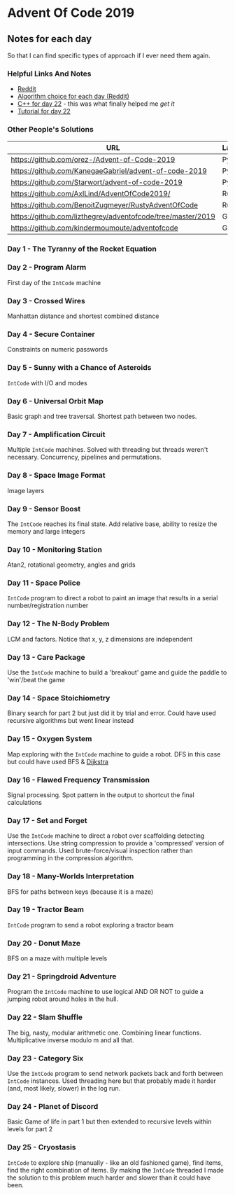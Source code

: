 # Advent Of Code 2019

## Notes for each day
So that I can find specific types of approach if I ever need them again.

### Helpful Links And Notes
* [Reddit](https://www.reddit.com/r/adventofcode/)
* [Algorithm choice for each day (Reddit)](https://www.reddit.com/r/adventofcode/comments/ehks6w/algorithm_choice_for_each_day/fcjuyxn?utm_source=share&utm_medium=web2x)
* [C++ for day 22](https://www.reddit.com/r/adventofcode/comments/eepz2i/2019_day_22_part_2_clean_annotated_solution_in_c/) - this was what finally helped me *get it*
* [Tutorial for day 22](https://codeforces.com/blog/entry/72593)

### Other People's Solutions
| URL                                      | Language(s) |
|------------------------------------------|----------|
| https://github.com/orez-/Advent-of-Code-2019 | Python |
| https://github.com/KanegaeGabriel/advent-of-code-2019 | Python |
| https://github.com/Starwort/advent-of-code-2019 | Python |
| https://github.com/AxlLind/AdventOfCode2019/ | Rust |
| https://github.com/BenoitZugmeyer/RustyAdventOfCode | Rust |
| https://github.com/lizthegrey/adventofcode/tree/master/2019 |Go |
| https://github.com/kindermoumoute/adventofcode | Go |


### Day 1 - The Tyranny of the Rocket Equation

### Day 2 - Program Alarm
First day of the `IntCode` machine

### Day 3 - Crossed Wires
Manhattan distance and shortest combined distance

### Day 4 - Secure Container
Constraints on numeric passwords

### Day 5 - Sunny with a Chance of Asteroids
`IntCode` with I/O and modes

### Day 6 - Universal Orbit Map
Basic graph and tree traversal. Shortest path between two nodes.

### Day 7 - Amplification Circuit
Multiple `IntCode` machines. Solved with threading but threads weren't necessary. Concurrency, pipelines and permutations.

### Day 8 - Space Image Format
Image layers

### Day 9 - Sensor Boost
The `IntCode` reaches its final state. Add relative base, ability to resize the memory and large integers

### Day 10 - Monitoring Station
Atan2, rotational geometry, angles and grids

### Day 11 - Space Police
`IntCode` program to direct a robot to paint an image that results in a serial number/registration number

### Day 12 - The N-Body Problem
LCM and factors. Notice that x, y, z dimensions are independent

### Day 13 - Care Package
Use the `IntCode` machine to build a 'breakout' game and guide the paddle to 'win'/beat the game

### Day 14 - Space Stoichiometry
Binary search for part 2 but just did it by trial and error. Could have used recursive algorithms but went linear instead

### Day 15 - Oxygen System
Map exploring with the `IntCode` machine to guide a robot. DFS in this case but could have used BFS & [Dijkstra](https://en.wikipedia.org/wiki/Dijkstra%27s_algorithm)

### Day 16 - Flawed Frequency Transmission
Signal processing. Spot pattern in the output to shortcut the final calculations

### Day 17 - Set and Forget
Use the `IntCode` machine to direct a robot over scaffolding detecting intersections. Use string compression to provide a 'compressed' version of input commands. Used brute-force/visual inspection rather than programming in the compression algorithm.

### Day 18 - Many-Worlds Interpretation
BFS for paths between keys (because it is a maze)

### Day 19 - Tractor Beam
`IntCode` program to send a robot exploring a tractor beam 

### Day 20 - Donut Maze
BFS on a maze with multiple levels

### Day 21 - Springdroid Adventure
Program the `IntCode` machine to use logical AND OR NOT to guide a jumping robot around holes in the hull.

### Day 22 - Slam Shuffle
The big, nasty, modular arithmetic one. Combining linear functions. Multiplicative inverse modulo m and all that.

### Day 23 - Category Six
Use the `IntCode` program to send network packets back and forth between `IntCode` instances. Used threading here but that probably made it harder (and, most likely, slower) in the log run.

### Day 24 - Planet of Discord
Basic Game of life in part 1 but then extended to recursive levels within levels for part 2

### Day 25 - Cryostasis 
`IntCode` to explore ship (manually - like an old fashioned game), find items, find the right combination of items. By making the `IntCode` threaded I made the solution to this problem much harder and slower than it could have been.